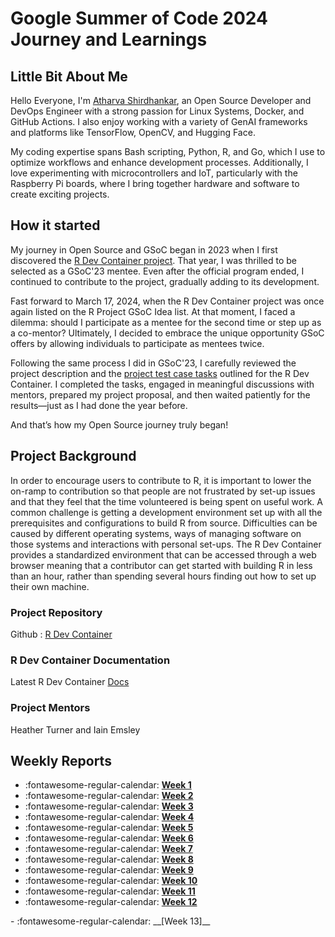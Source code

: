 # Google Summer of Code 2024 Journey and Learnings

## Little Bit About Me
Hello Everyone, I'm [Atharva Shirdhankar](https://www.linkedin.com/in/atharvashirdhankar/), an Open Source Developer and DevOps Engineer with a strong passion for Linux Systems, Docker, and GitHub Actions. I also enjoy working with a variety of GenAI frameworks and platforms like TensorFlow, OpenCV, and Hugging Face.

My coding expertise spans Bash scripting, Python, R, and Go, which I use to optimize workflows and enhance development processes. Additionally, I love experimenting with microcontrollers and IoT, particularly with the Raspberry Pi boards, where I bring together hardware and software to create exciting projects.

## How it started

My journey in Open Source and GSoC began in 2023 when I first discovered the [R Dev Container project](https://github.com/StarTrooper08/GSoC_Learnings). That year, I was thrilled to be selected as a GSoC'23 mentee. Even after the official program ended, I continued to contribute to the project, gradually adding to its development.

Fast forward to March 17, 2024, when the R Dev Container project was once again listed on the R Project GSoC Idea list. At that moment, I faced a dilemma: should I participate as a mentee for the second time or step up as a co-mentor? Ultimately, I decided to embrace the unique opportunity GSoC offers by allowing individuals to participate as mentees twice.

Following the same process I did in GSoC'23, I carefully reviewed the project description and the [project test case tasks](https://github.com/rstats-gsoc/gsoc2024/wiki/Enhancing-the-R-Dev-Container) outlined for the R Dev Container. I completed the tasks, engaged in meaningful discussions with mentors, prepared my project proposal, and then waited patiently for the results—just as I had done the year before.

And that’s how my Open Source journey truly began!

## Project Background

In order to encourage users to contribute to R, it is important to lower the on-ramp to contribution so that people are not frustrated by set-up issues and that they feel that the time volunteered is being spent on useful work. A common challenge is getting a development environment set up with all the prerequisites and configurations to build R from source. Difficulties can be caused by different operating systems, ways of managing software on those systems and interactions with personal set-ups. The R Dev Container provides a standardized environment that can be accessed through a web browser meaning that a contributor can get started with building R in less than an hour, rather than spending several hours finding out how to set up their own machine.

### Project Repository
Github : [R Dev Container](https://github.com/r-devel/r-dev-env/)

### R Dev Container Documentation
Latest R Dev Container [Docs](https://contributor.r-project.org/r-dev-env/)

### Project Mentors 
Heather Turner and  Iain Emsley

## Weekly Reports
<div class="grid cards" markdown>

- :fontawesome-regular-calendar: __[Week 1]__
- :fontawesome-regular-calendar: __[Week 2]__
- :fontawesome-regular-calendar: __[Week 3]__
- :fontawesome-regular-calendar: __[Week 4]__
- :fontawesome-regular-calendar: __[Week 5]__ 
- :fontawesome-regular-calendar: __[Week 6]__
- :fontawesome-regular-calendar: __[Week 7]__ 
- :fontawesome-regular-calendar: __[Week 8]__ 
- :fontawesome-regular-calendar: __[Week 9]__ 
- :fontawesome-regular-calendar: __[Week 10]__
- :fontawesome-regular-calendar: __[Week 11]__ 
- :fontawesome-regular-calendar: __[Week 12]__

</div>

<div class="grid cards" markdown>
- :fontawesome-regular-calendar: __[Week 13]__
</div>

[Week 1]: reports/week_1.md
[Week 2]: reports/week_2.md
[Week 3]: reports/week_3.md
[Week 4]: reports/week_4.md
[Week 5]: reports/week_5.md
[Week 6]: reports/week_6.md
[Week 7]: reports/week_7.md
[Week 8]: reports/week_8.md
[Week 9]: reports/week_9.md
[Week 10]: reports/week_10.md
[Week 11]: reports/week_11.md
[Week 12]: reports/week_12.md
[Week 13]: reports/week_13.md

